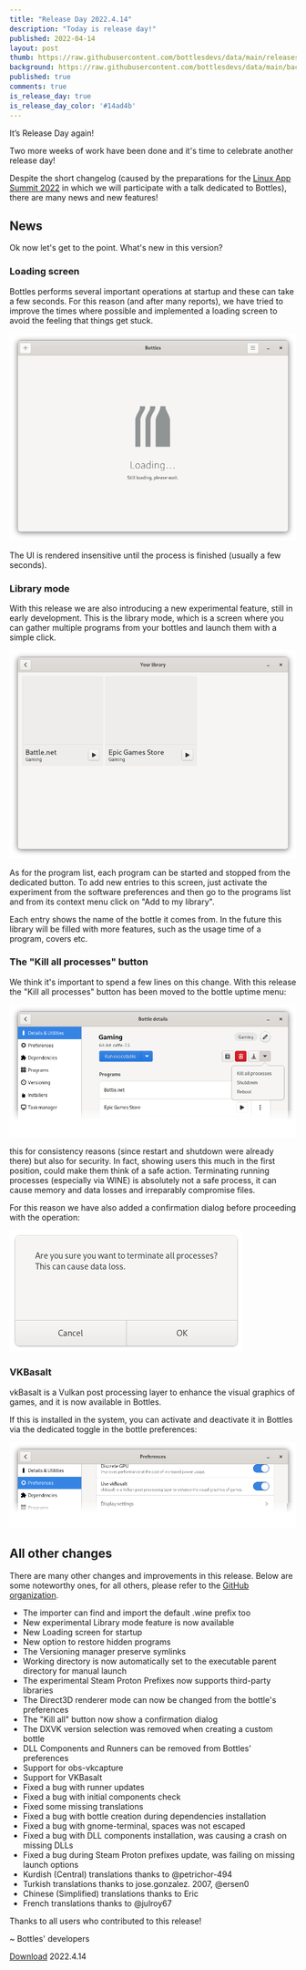 ```yaml
---
title: "Release Day 2022.4.14"
description: "Today is release day!"
published: 2022-04-14
layout: post
thumb: https://raw.githubusercontent.com/bottlesdevs/data/main/releases/2022.4.14/release-day.png
background: https://raw.githubusercontent.com/bottlesdevs/data/main/backgrounds/2022.4.14.png
published: true
comments: true
is_release_day: true
is_release_day_color: '#14ad4b'
---
```


It’s Release Day again!

Two more weeks of work have been done and it's time to celebrate another release day!

Despite the short changelog (caused by the preparations for the [Linux App Summit 2022](https://conf.linuxappsummit.org/event/4/timetable/#all) 
in which we will participate with a talk dedicated to Bottles), there are many 
news and new features!

## News
Ok now let's get to the point. What's new in this version?

### Loading screen
Bottles performs several important operations at startup and these can take a 
few seconds. For this reason (and after many reports), we have tried to improve 
the times where possible and implemented a loading screen to avoid the feeling 
that things get stuck.

![Bottles - Loading Screen](/uploads/bottles-loading.png)

The UI is rendered insensitive until the process is finished (usually a few 
seconds).

### Library mode
With this release we are also introducing a new experimental feature, still 
in early development. This is the library mode, which is a screen where you 
can gather multiple programs from your bottles and launch them with a simple 
click.

![Bottles - Library mode](/uploads/bottles-library-mode.png)

As for the program list, each program can be started and stopped from the 
dedicated button. To add new entries to this screen, just activate the 
experiment from the software preferences and then go to the programs list 
and from its context menu click on "Add to my library".

Each entry shows the name of the bottle it comes from. In the future this 
library will be filled with more features, such as the usage time of a program, 
covers etc.

### The "Kill all processes" button
We think it's important to spend a few lines on this change. With this release 
the "Kill all processes" button has been moved to the bottle uptime menu:

![Bottles - Kill all processes button](/uploads/bottles-kill-all.png)

this for consistency reasons (since restart and shutdown were already there) 
but also for security. In fact, showing users this much in the first position, 
could make them think of a safe action. Terminating running processes 
(especially via WINE) is absolutely not a safe process, it can cause memory 
and data losses and irreparably compromise files.

For this reason we have also added a confirmation dialog before proceeding 
with the operation:

![Bottles - Kill all processes confirmation](/uploads/bottles-kill-confirm.png)

### VKBasalt
vkBasalt is a Vulkan post processing layer to enhance the visual graphics of 
games, and it is now available in Bottles.

If this is installed in the system, you can activate and deactivate it in 
Bottles via the dedicated toggle in the bottle preferences:

![Bottles - VKBasalt](/uploads/bottles-vkbasalt.png)


## All other changes
There are many other changes and improvements in this release. Below are some noteworthy ones, for all others, please refer to the [GitHub organization](https://github.com/bottlesdevs).

  * The importer can find and import the default .wine prefix too
  * New experimental Library mode feature is now available
  * New Loading screen for startup
  * New option to restore hidden programs
  * The Versioning manager preserve symlinks
  * Working directory is now automatically set to the executable parent directory for manual launch
  * The experimental Steam Proton Prefixes now supports third-party libraries
  * The Direct3D renderer mode can now be changed from the bottle's preferences
  * The "Kill all" button now show a confirmation dialog
  * The DXVK version selection was removed when creating a custom bottle
  * DLL Components and Runners can be removed from Bottles' preferences
  * Support for obs-vkcapture
  * Support for VKBasalt
  * Fixed a bug with runner updates
  * Fixed a bug with initial components check
  * Fixed some missing translations
  * Fixed a bug with bottle creation during dependencies installation
  * Fixed a bug with gnome-terminal, spaces was not escaped
  * Fixed a bug with DLL components installation, was causing a crash on missing DLLs
  * Fixed a bug during Steam Proton prefixes update, was failing on missing launch options
  * Kurdish (Central) translations thanks to @petrichor-494
  * Turkish translations thanks to jose.gonzalez. 2007, @ersen0
  * Chinese (Simplified) translations thanks to Eric
  * French translations thanks to @julroy67

Thanks to all users who contributed to this release!

~ Bottles' developers

<a class="button" href="/download" style="">Download</a> 2022.4.14
